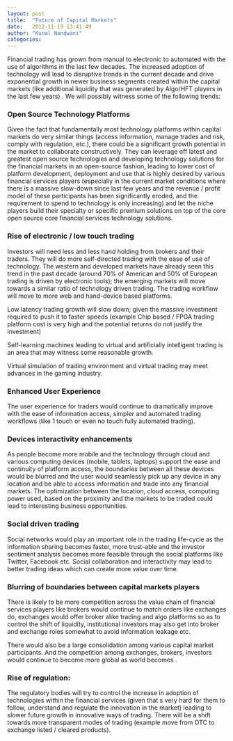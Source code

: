 ```yaml
---
layout: post
title:  "Future of Capital Markets"
date:   2012-11-19 13:41:49
author: "Kunal Nandwani"
categories:
---
```


Financial trading has grown from manual to electronic to automated with the use of algorithms in the last few decades. The increased adoption of technology will lead to disruptive trends in the current decade and drive exponential growth in newer business segments created within the capital markets (like additional liquidity that was generated by Algo/HFT players in the last few years) . We will possibly witness some of the following trends:

### Open Source Technology Platforms
Given the fact that fundamentally most technology platforms within capital markets do very similar things (access information, manage trades and risk, comply with regulation, etc.), there could be a significant growth potential in the market to collaborate constructively.  They can leverage off latest and greatest open source technologies and developing technology solutions for the financial markets in an open-source fashion, leading to lower cost of platform development, deployment and use that is highly desired by various financial services players (especially in the current market conditions where there is a massive slow-down since last few years and the revenue / profit model of these participants has been significantly eroded, and the requirement to spend to technology is only increasing) and let the niche players build their specialty or specific premium  solutions on top of the core open source core financial services technology solutions.

### Rise of electronic / low touch trading
Investors will need less and less hand holding from brokers and their traders. They will do more self-directed trading with the ease of use of technology. The western and developed markets have already seen this trend in the past decade (around 70% of American and 50% of European trading is driven by electronic tools); the emerging markets will move towards a similar ratio of technology driven trading. The trading workflow will move to more web and hand-device based platforms.

Low latency trading growth will slow down; given the massive investment required to push it to faster speeds (example Chip based / FPGA trading platform cost is very high and the potential returns do not justify the investment)

Self-learning machines leading to virtual and artificially intelligent trading is an area that may witness some reasonable growth.

Virtual simulation of trading environment and virtual trading may meet advances in the gaming industry.

### Enhanced User Experience
The user experience for traders would continue to dramatically improve with the ease of information access, simpler and automated trading workflows (like 1 touch or even no touch fully automated trading).

### Devices interactivity enhancements
As people become more mobile and the technology through cloud and various computing devices (mobile, tablets, laptops) support the ease and continuity of platform access, the boundaries between all these devices would be blurred and the user would seamlessly pick up any device in any location and be able to access information and trade into any financial markets. The optimization between the  location, cloud access, computing power used, based on the proximity and the markets to be traded could lead to interesting business opportunities.

### Social driven trading
Social networks would play an important role in the trading life-cycle as the information sharing becomes faster, more trust-able  and the investor sentiment analysis becomes more feasible through the social platforms like Twitter, Facebook etc. Social collaboration and interactivity may lead to better trading ideas which can create more value over time.

### Blurring of boundaries between capital markets players
There is likely to be more competition across the value chain of financial services players like brokers would continue to match orders like exchanges do, exchanges would offer broker alike trading and algo platforms so as to control the shift of liquidity, institutional investors may also get into broker and exchange roles somewhat to avoid information leakage etc.

There would also be a large consolidation among various capital market participants. And the competition among exchanges, brokers, investors would continue to become more global as world becomes .

### Rise of regulation:
The regulatory bodies will try to control the increase in adoption of technologies within the financial services (given that s very hard for them to follow, understand and regulate the innovation in the market) leading to slower future growth in innovative ways of trading. There will be a shift towards more transparent modes of trading (example move from OTC to exchange listed / cleared products).
